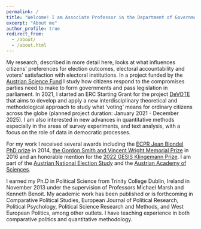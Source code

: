 ```yaml
---
permalink: /
title: "Welcome! I am Associate Professor in the Department of Government at the University of Vienna"
excerpt: "About me"
author_profile: true
redirect_from: 
  - /about/
  - /about.html
---
```


My research, described in more detail here, looks at what influences citizens' preferences for election outcomes, electoral accountability and voters' satisfaction with electoral institutions. In a project funded by the [Austrian Science Fund](https://www.fwf.ac.at/en/) I study how citizens respond to the compromises parties need to make to form governments and pass legislation in parliament. In 2021, I started an ERC Starting Grant for the project [DeVOTE](https://www.votemeanings.eu) that aims to develop and apply a new interdisciplinary theoretical and methodological approach to study what ‘voting’ means for ordinary citizens across the globe (planned project duration: January 2021 - December 2025). I am also interested in new advances in quantitative methods especially in the areas of survey experiments, and text analysis, with a focus on the role of data in democratic processes.

For my work I received several awards including the [ECPR Jean Blondel PhD prize](https://ecpr.eu/Prizes/PrizeWinners.aspx?PrizeID=4) in 2014, [the Gordon Smith and Vincent Wright Memorial Prize](https://www.tandfonline.com/doi/abs/10.1080/01402382.2017.1285155) in 2016 and an honorable mention for the [2022 GESIS Klingemann Prize](https://cses.org/2022/11/10/klingemann-prize-honorable-mention/). I am part of the [Austrian National Election Study](https://autnes.at) and the [Austrian Academy of Sciences](https://www.oeaw.ac.at/en/m/plescia-carolina). 

I earned my Ph.D in Political Science from Trinity College Dublin, Ireland in November 2013 under the supervision of Professors Michael Marsh and Kenneth Benoit. My academic work has been published or is forthcoming in Comparative Political Studies, European Journal of Political Research, Political Psychology, Political Science Research and Methods, and West European Politics, among other outlets. I have teaching experience in both comparative politics and quantitative methodology.
